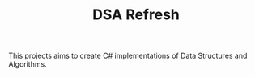 <header>
  
  # DSA Refresh
  
</header>

<body>
  <p>
    This projects aims to create C# implementations of Data Structures and Algorithms. 
  </p>
</body>


